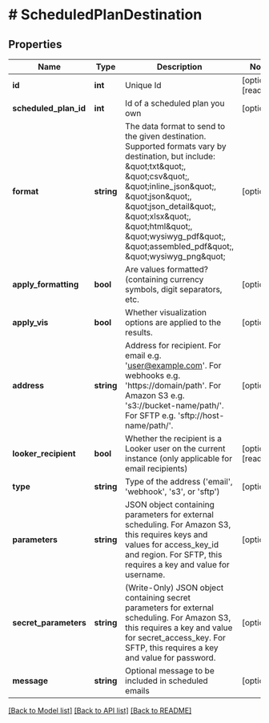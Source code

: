 # # ScheduledPlanDestination

## Properties

Name | Type | Description | Notes
------------ | ------------- | ------------- | -------------
**id** | **int** | Unique Id | [optional] [readonly]
**scheduled_plan_id** | **int** | Id of a scheduled plan you own | [optional]
**format** | **string** | The data format to send to the given destination. Supported formats vary by destination, but include: \&quot;txt\&quot;, \&quot;csv\&quot;, \&quot;inline_json\&quot;, \&quot;json\&quot;, \&quot;json_detail\&quot;, \&quot;xlsx\&quot;, \&quot;html\&quot;, \&quot;wysiwyg_pdf\&quot;, \&quot;assembled_pdf\&quot;, \&quot;wysiwyg_png\&quot; | [optional]
**apply_formatting** | **bool** | Are values formatted? (containing currency symbols, digit separators, etc. | [optional]
**apply_vis** | **bool** | Whether visualization options are applied to the results. | [optional]
**address** | **string** | Address for recipient. For email e.g. &#39;user@example.com&#39;. For webhooks e.g. &#39;https://domain/path&#39;. For Amazon S3 e.g. &#39;s3://bucket-name/path/&#39;. For SFTP e.g. &#39;sftp://host-name/path/&#39;. | [optional]
**looker_recipient** | **bool** | Whether the recipient is a Looker user on the current instance (only applicable for email recipients) | [optional] [readonly]
**type** | **string** | Type of the address (&#39;email&#39;, &#39;webhook&#39;, &#39;s3&#39;, or &#39;sftp&#39;) | [optional]
**parameters** | **string** | JSON object containing parameters for external scheduling. For Amazon S3, this requires keys and values for access_key_id and region. For SFTP, this requires a key and value for username. | [optional]
**secret_parameters** | **string** | (Write-Only) JSON object containing secret parameters for external scheduling. For Amazon S3, this requires a key and value for secret_access_key. For SFTP, this requires a key and value for password. | [optional]
**message** | **string** | Optional message to be included in scheduled emails | [optional]

[[Back to Model list]](../../README.md#models) [[Back to API list]](../../README.md#endpoints) [[Back to README]](../../README.md)

